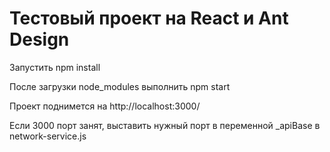 Тестовый проект на React и Ant Design
===============================

Запустить npm install

После загрузки node_modules выполнить npm start

Проект поднимется на http://localhost:3000/

Если 3000 порт занят, выставить нужный порт в переменной _apiBase в network-service.js
